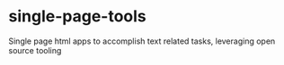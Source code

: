 # single-page-tools
Single page html apps to accomplish text related tasks, leveraging open source tooling

